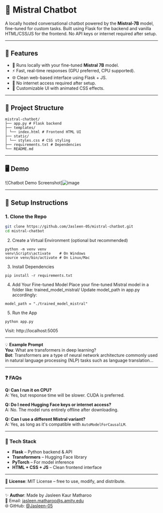 # 🤖 Mistral Chatbot

A locally hosted conversational chatbot powered by the **Mistral-7B** model, fine-tuned for custom tasks. Built using Flask for the backend and vanilla HTML/CSS/JS for the frontend. No API keys or internet required after setup.

---

## 🔧 Features

- 🧠 Runs locally with your fine-tuned **Mistral 7B** model.
- ⚡ Fast, real-time responses (GPU preferred, CPU supported).
- 🌐 Clean web-based interface using Flask + JS.
- 🔐 No internet access required after setup.
- 🎨 Customizable UI with animated CSS effects.

---

## 📁 Project Structure

```
mistral-chatbot/
├── app.py # Flask backend
├── templates/
│ └── index.html # Frontend HTML UI
├── static/
│ └── styles.css # CSS styling
├── requirements.txt # Dependencies
└── README.md
```

---

## 🖥️ Demo

![Chatbot Demo Screenshot]![image](https://github.com/user-attachments/assets/7cdb3e03-cd13-49f4-b1b6-fc94b063d679)


---

## 🚀 Setup Instructions

### 1. Clone the Repo

```bash
git clone https://github.com/Jasleen-05/mistral-chatbot.git
cd mistral-chatbot
```
2. Create a Virtual Environment (optional but recommended)
```
python -m venv venv
venv\Scripts\activate    # On Windows
source venv/bin/activate # On Linux/Mac
```
3. Install Dependencies
```
pip install -r requirements.txt
```
4. Add Your Fine-tuned Model
Place your fine-tuned Mistral model in a folder like:
trained_model_mistral/
Update model_path in app.py accordingly:
```
model_path = "./trained_model_mistral"
```
5. Run the App
```
python app.py
```
Visit: http://localhost:5005

---

💡 **Example Prompt**  
**You**: What are transformers in deep learning?  
**Bot**: Transformers are a type of neural network architecture commonly used in natural language processing (NLP) tasks such as language translation...

---

### ❓ FAQs

**Q: Can I run it on CPU?**  
A: Yes, but response time will be slower. CUDA is preferred.

**Q: Do I need Hugging Face keys or internet access?**  
A: No. The model runs entirely offline after downloading.

**Q: Can I use a different Mistral variant?**  
A: Yes, as long as it's compatible with `AutoModelForCausalLM`.

---

### 🧠 Tech Stack
- **Flask** – Python backend & API  
- **Transformers** – Hugging Face library  
- **PyTorch** – For model inference  
- **HTML + CSS + JS** – Clean frontend interface  

---

📄 **License**: MIT License – free to use, modify, and distribute.

---

✨ **Author**: Made by Jasleen Kaur Matharoo  
📧 Email: [jasleen.matharoo@s.amity.edu](mailto:jasleen.matharoo@s.amity.edu)  
🌐 GitHub: [@Jasleen-05](https://github.com/Jasleen-05)

